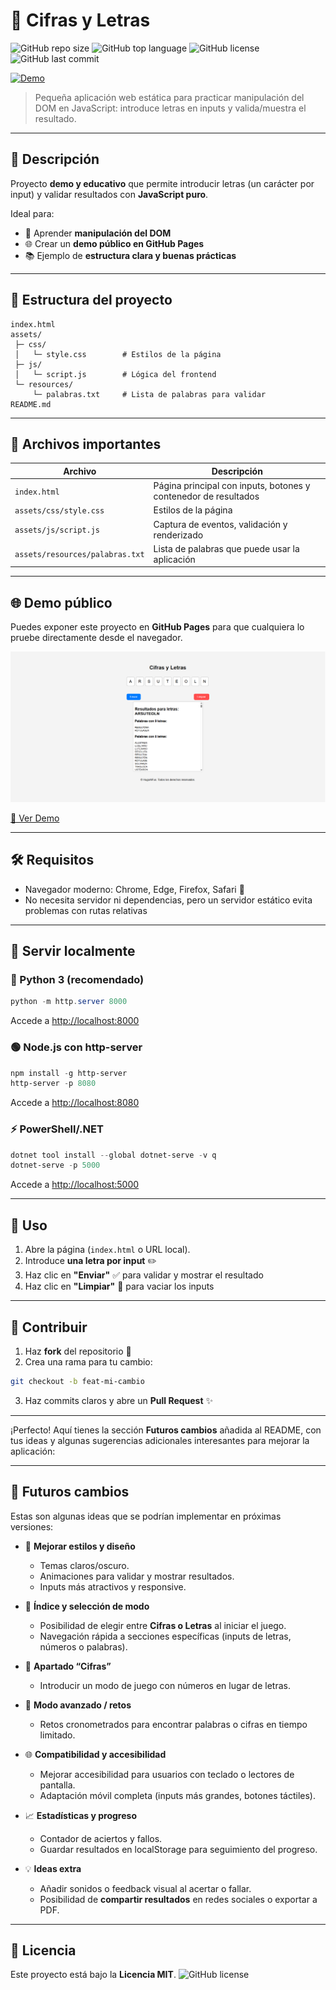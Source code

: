 

# 🎲 Cifras y Letras

![GitHub repo size](https://img.shields.io/github/repo-size/HugoAlFus/cifras-y-letras?style=for-the-badge) ![GitHub top language](https://img.shields.io/github/languages/top/HugoAlFus/cifras-y-letras?style=for-the-badge) ![GitHub license](https://img.shields.io/github/license/HugoAlFus/cifras-y-letras?style=for-the-badge) ![GitHub last commit](https://img.shields.io/github/last-commit/HugoAlFus/cifras-y-letras?style=for-the-badge)

[![Demo](https://img.shields.io/badge/Ver%20Demo-GitHub%20Pages-blue?style=for-the-badge)](https://hugoalfus.github.io/Cifras-Y-Letras/)

> Pequeña aplicación web estática para practicar manipulación del DOM en JavaScript: introduce letras en inputs y valida/muestra el resultado.

---

## 📖 Descripción

Proyecto **demo y educativo** que permite introducir letras (un carácter por input) y validar resultados con **JavaScript puro**.

Ideal para:

* 🧩 Aprender **manipulación del DOM**
* 🌐 Crear un **demo público en GitHub Pages**
* 📚 Ejemplo de **estructura clara y buenas prácticas**

---

## 📂 Estructura del proyecto

```
index.html
assets/
 ├─ css/
 │   └─ style.css        # Estilos de la página
 ├─ js/
 │   └─ script.js        # Lógica del frontend
 └─ resources/
     └─ palabras.txt     # Lista de palabras para validar
README.md
```

---

## 🔑 Archivos importantes

| Archivo                         | Descripción                                                     |
| ------------------------------- | --------------------------------------------------------------- |
| `index.html`                    | Página principal con inputs, botones y contenedor de resultados |
| `assets/css/style.css`          | Estilos de la página                                            |
| `assets/js/script.js`           | Captura de eventos, validación y renderizado                    |
| `assets/resources/palabras.txt` | Lista de palabras que puede usar la aplicación                  |

---

## 🌐 Demo público

Puedes exponer este proyecto en **GitHub Pages** para que cualquiera lo pruebe directamente desde el navegador.

![Demo screenshot](./assets/resources/demo-screenshot.png)

[🔗 Ver Demo](https://hugoalfus.github.io/Cifras-Y-Letras/)

---

## 🛠 Requisitos

* Navegador moderno: Chrome, Edge, Firefox, Safari 🌟
* No necesita servidor ni dependencias, pero un servidor estático evita problemas con rutas relativas

---

## 🚀 Servir localmente

### 🐍 Python 3 (recomendado)

```powershell
python -m http.server 8000
```

Accede a [http://localhost:8000](http://localhost:8000)

### 🟢 Node.js con http-server

```powershell
npm install -g http-server
http-server -p 8080
```

Accede a [http://localhost:8080](http://localhost:8080)

### ⚡ PowerShell/.NET

```powershell
dotnet tool install --global dotnet-serve -v q
dotnet-serve -p 5000
```

Accede a [http://localhost:5000](http://localhost:5000)

---

## 📝 Uso

1. Abre la página (`index.html` o URL local).
2. Introduce **una letra por input** ✏️
3. Haz clic en **"Enviar"** ✅ para validar y mostrar el resultado
4. Haz clic en **"Limpiar"** 🧹 para vaciar los inputs

---

## 🤝 Contribuir

1. Haz **fork** del repositorio 🍴
2. Crea una rama para tu cambio:

```bash
git checkout -b feat-mi-cambio
```

3. Haz commits claros y abre un **Pull Request** ✨

---
¡Perfecto! Aquí tienes la sección **Futuros cambios** añadida al README, con tus ideas y algunas sugerencias adicionales interesantes para mejorar la aplicación:

---

## 🔮 Futuros cambios

Estas son algunas ideas que se podrían implementar en próximas versiones:

* 🎨 **Mejorar estilos y diseño**

  * Temas claros/oscuro.
  * Animaciones para validar y mostrar resultados.
  * Inputs más atractivos y responsive.

* 📑 **Índice y selección de modo**

  * Posibilidad de elegir entre **Cifras o Letras** al iniciar el juego.
  * Navegación rápida a secciones específicas (inputs de letras, números o palabras).

* 🔢 **Apartado “Cifras”**

  * Introducir un modo de juego con números en lugar de letras.

* 🧩 **Modo avanzado / retos**

  * Retos cronometrados para encontrar palabras o cifras en tiempo limitado.

* 🌐 **Compatibilidad y accesibilidad**

  * Mejorar accesibilidad para usuarios con teclado o lectores de pantalla.
  * Adaptación móvil completa (inputs más grandes, botones táctiles).

* 📈 **Estadísticas y progreso**

  * Contador de aciertos y fallos.
  * Guardar resultados en localStorage para seguimiento del progreso.

* 💡 **Ideas extra**
  
  * Añadir sonidos o feedback visual al acertar o fallar.
  * Posibilidad de **compartir resultados** en redes sociales o exportar a PDF.


---

## 📄 Licencia

Este proyecto está bajo la **Licencia MIT**.
![GitHub license](https://img.shields.io/github/license/HugoAlFus/cifras-y-letras?style=flat-square)

